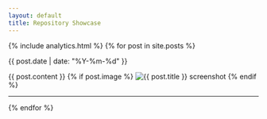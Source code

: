 ```yaml
---
layout: default
title: Repository Showcase
---
```


{% include analytics.html %}
{% for post in site.posts %}
<article class="post" id="{{ post.date | date: '%Y-%m-%d' }}-{{ post.slug }}">
  <p class="post-meta">{{ post.date | date: "%Y-%m-%d" }}</p>
  {{ post.content }}
  {% if post.image %}
  <img src="{{ post.image | relative_url }}" alt="{{ post.title }} screenshot" loading="lazy">
  {% endif %}
  <hr>
</article>
{% endfor %}
